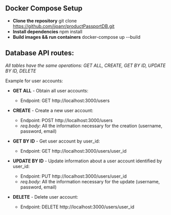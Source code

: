 ## Docker Compose Setup
  - **Clone the repository**
    git clone https://github.com/jjoanr/productPassportDB.git
  - **Install dependencies**
    npm install
  - **Build images && run containers**
    docker-compose up --build

## Database API routes:

*All tables have the same operations: GET ALL, CREATE, GET BY ID, UPDATE BY ID, DELETE*

Example for user accounts:

  - **GET ALL** - Obtain all user accounts: 
      - Endpoint: GET http://localhost:3000/users 

  - **CREATE** - Create a new user account: 
      - Endpoint: POST http://localhost:3000/users 
      - *req.body:* All the information necessary for the creation (username, password, email)

  - **GET BY ID** - Get user account by user_id:
      - Endpoint: GET http://localhost:3000/users/user_id

  - **UPDATE BY ID** - Update information about a user account identified by user_id:
      - Endpoint: PUT http://localhost:3000/users/user_id 
      - *req.body:* All the information necessary for the update (username, password, email)

  - **DELETE** - Delete user account:
      - Endpoint: DELETE http://localhost:3000/users/user_id
